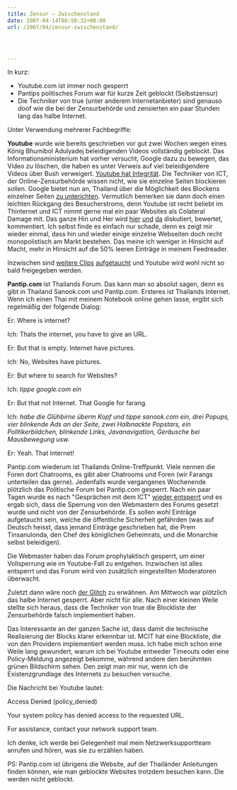 ```yaml
---
title: Zensur – Zwischenstand
date: 2007-04-14T00:58:32+00:00
url: /2007/04/zensur-zwischenstand/




---
```

In kurz:

* Youtube.com ist immer noch gesperrt
* Pantips politisches Forum war für kurze Zeit geblockt (Selbstzensur)
* Die Techniker von true (unter anderem Internetanbieter) sind genauso doof wie die bei der Zensurbehörde und zensierten ein paar Stunden lang das halbe Internet.

Unter Verwendung mehrerer Fachbegriffe:

**Youtube** wurde wie bereits geschrieben vor gut zwei Wochen wegen eines König Bhumibol Adulyadej beleidigenden Videos vollständig geblockt. Das Informationsministerium hat vorher versucht, Google dazu zu bewegen, das Video zu löschen, die haben es unter Verweis auf viel beleidigendere Videos über Bush verweigert. [Youtube hat Integrität][1]. Die Techniker von <span class="caps">ICT</span>, der Online-Zensurbehörde wissen nicht, wie sie einzelne Seiten blockieren sollen. Google bietet nun an, Thailand über die Möglichkeit des Blockens einzelner Seiten [zu unterichten][2]. Vermutlich bemerken sie dann doch einen leichten Rückgang des Besucherstroms, denn Youtube ist recht beliebt im Thinternet und <span class="caps">ICT</span> nimmt gerne mal ein paar Websites als Colateral Damage mit. Das ganze Hin und Her wird [hier][3] [und][4] [da][5] diskutiert, bewertet, kommentiert. Ich selbst finde es einfach nur schade, denn es zeigt mir wieder einmal, dass hin und wieder einige einzelne Webseiten doch recht monopolistisch am Markt bestehen. Das meine ich weniger in Hinsicht auf Macht, mehr in Hinsicht auf die 50% leeren Einträge in meinem Feedreader.

Inzwischen sind [weitere Clips][6] [aufgetaucht][7] und Youtube wird wohl nicht so bald freigegeben werden.

**Pantip.com** ist Thailands Forum. Das kann man so absolut sagen, denn es gibt in Thailand Sanook.com und Pantip.com. Ersteres ist Thailands Internet. Wenn ich einen Thai mit meinem Notebook online gehen lasse, ergibt sich regelmäßig der folgende Dialog:

Er: Where is internet?

Ich: Thats the internet, you have to give an <span class="caps">URL</span>.

Er: But that is empty. Internet have pictures.

Ich: No, Websites have pictures.

Er: But where to search for Websites?

Ich: _tippe google.com ein_

Er: But that not Internet. That Google for farang.

Ich: _habe die Glühbirne überm Kopf und tippe sanook.com ein, drei Popups, vier blinkende Ads an der Seite, zwei Halbnackte Popstars, ein Politikerbildchen, blinkende Links, Javanavigation, Geräusche bei Mausbewegung usw._

Er: Yeah. That internet!

Pantip.com wiederum ist Thailands Online-Treffpunkt. Viele nennen die Foren dort Chatrooms, es gibt aber Chatrooms und Foren (wir Farangs unterteilen das gerne). Jedenfalls wurde vergangenes Wochenende plötzlich das Politische Forum bei Pantip.com gesperrt. Nach ein paar Tagen wurde es nach "Gesprächen mit dem ICT" [wieder entsperrt][8] und es ergab sich, dass die Sperrung von den Webmastern des Forums gesetzt wurde und nicht von der Zensurbehörde. Es sollen wohl Einträge aufgetaucht sein, welche die öffentliche Sicherheit gefährden (was auf Deutsch heisst, dass jemand Einträge geschrieben hat, die Prem Tinsanulonda, den Chef des königlichen Geheimrats, und die Monarchie selbst beleidigen).

Die Webmaster haben das Forum prophylaktisch gesperrt, um einer Vollsperrung wie im Youtube-Fall zu entgehen. Inzwischen ist alles entsperrt und das Forum wird von zusätzlich eingestellten Moderatoren überwacht.

Zuletzt dann wäre noch [der Glitch][9] zu erwähnen. Am Mittwoch war plötzlich das halbe Internet gesperrt. Aber nicht für alle. Nach einer kleinen Weile stellte sich heraus, dass die Techniker von true die Blockliste der Zensurbehörde falsch implementiert haben.

Das Interessante an der ganzen Sache ist, dass damit die technische Realisierung der Blocks klarer erkennbar ist. <span class="caps">MCIT</span> hat eine Blockliste, die von den Providern implementiert werden muss. Ich habe mich schon eine Weile lang gewundert, warum ich bei Youtube entweder Timeouts oder eine Policy-Meldung angezeigt bekomme, während andere den berühmten grünen Bildschirm sehen. Den zeigt man mir nur, wenn ich die Existenzgrundlage des Internets zu besuchen versuche.

Die Nachricht bei Youtube lautet:

Access Denied (policy_denied)

Your system policy has denied access to the requested <span class="caps">URL</span>.

For assistance, contact your network support team.

Ich denke, ich werde bei Gelegenheit mal mein Netzwerksupportteam anrufen und hören, was sie zu erzählen haben.

PS: Pantip.com ist übrigens die Website, auf der Thailänder Anleitungen finden können, wie man geblockte Websites trotzdem besuchen kann. Die werden nicht geblockt.

 [1]: http://www.nationmultimedia.com/breakingnews/read.php?newsid=30031358
 [2]: http://www.nationmultimedia.com/2007/04/07/headlines/headlines_30031359.php
 [3]: http://www.nationmultimedia.com/breakingnews/read.php?newsid=30031286
 [4]: http://www.nationmultimedia.com/2007/04/10/letters/letters_30031535.php
 [5]: http://www.nationmultimedia.com/2007/04/10/opinion/opinion_30031536.php
 [6]: http://www.bangkokpost.com/breaking_news/breakingnews.php?id=117925
 [7]: http://www.redorbit.com/news/technology/899778/thailand_commentator_views_youtube_clips_as_hate_speech/index.html?source=r_technology
 [8]: http://www.asiamedia.ucla.edu/article.asp?parentid=67513
 [9]: http://www.seapabkk.org/newdesign/alertsdetail.php?No=647
